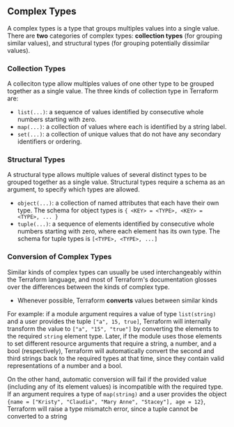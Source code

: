 ## Complex Types
A complex types is a type that groups multiples values into a single value.
There are **two** categories of complex types: **collection types** (for grouping similar values), and structural types (for grouping potentially dissimilar values).

### Collection Types
A colleciton type allow multiples values of one other type to be grouped together as a single value.
The three kinds of collection type in Terraform are:
- `list(...)`: a sequence of values identified by consecutive whole numbers starting with zero.
- `map(...)`: a collection of values where each is identified by a string label.
- `set(...)`: a collection of unique values that do not have any secondary identifiers or ordering. 
### Structural Types
A structural type allows multiple values of several distinct types to be grouped together as a single value. Structural types require a schema as an argument, to specify which types are allowed.
- `object(...)`: a collection of named attributes that each have their own type. The schema for object types is `{ <KEY> = <TYPE>, <KEY> = <TYPE>, ... }`
- `tuple(...)`: a sequence of elements identified by consecutive whole numbers starting with zero, where each element has its own type. The schema for tuple types is `[<TYPE>, <TYPE>, ...]`

### Conversion of Complex Types
Similar kinds of complex types can usually be used interchangeably within the Terraform language, and most of Terraform's documentation glosses over the differences between the kinds  of complex type.

- Whenever possible, Terraform **converts** values between similar kinds

For example: if a module argument requires a value of type `list(string)` and a user provides the tuple `["a", 15, true]`, Terraform will internally transform the value to `["a", "15", "true"]` by converting the elements to the required `string` element type. Later, if the module uses those elements to set different resource arguments that require a string, a number, and a bool (respectively), Terraform will automatically convert the second and third strings back to the required types at that time, since they contain valid representations of a number and a bool.

On the other hand, automatic conversion will fail if the provided value (including any of its element values) is incompatible with the required type. If an argument requires a type of `map(string)` and a user provides the object `{name = ["Kristy", "Claudia", "Mary Anne", "Stacey"], age = 12}`, Terraform will raise a type mismatch error, since a tuple cannot be converted to a string